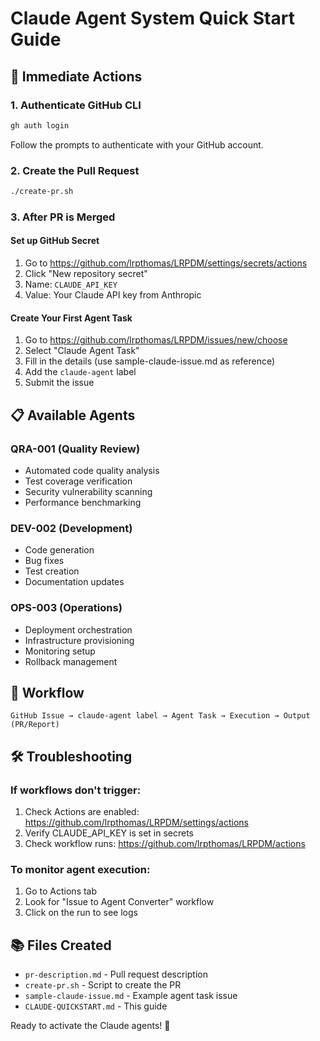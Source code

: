 # Claude Agent System Quick Start Guide

## 🚀 Immediate Actions

### 1. Authenticate GitHub CLI
```bash
gh auth login
```
Follow the prompts to authenticate with your GitHub account.

### 2. Create the Pull Request
```bash
./create-pr.sh
```

### 3. After PR is Merged

#### Set up GitHub Secret
1. Go to https://github.com/lrpthomas/LRPDM/settings/secrets/actions
2. Click "New repository secret"
3. Name: `CLAUDE_API_KEY`
4. Value: Your Claude API key from Anthropic

#### Create Your First Agent Task
1. Go to https://github.com/lrpthomas/LRPDM/issues/new/choose
2. Select "Claude Agent Task"
3. Fill in the details (use sample-claude-issue.md as reference)
4. Add the `claude-agent` label
5. Submit the issue

## 📋 Available Agents

### QRA-001 (Quality Review)
- Automated code quality analysis
- Test coverage verification
- Security vulnerability scanning
- Performance benchmarking

### DEV-002 (Development)
- Code generation
- Bug fixes
- Test creation
- Documentation updates

### OPS-003 (Operations)
- Deployment orchestration
- Infrastructure provisioning
- Monitoring setup
- Rollback management

## 🔄 Workflow

```
GitHub Issue → claude-agent label → Agent Task → Execution → Output (PR/Report)
```

## 🛠️ Troubleshooting

### If workflows don't trigger:
1. Check Actions are enabled: https://github.com/lrpthomas/LRPDM/settings/actions
2. Verify CLAUDE_API_KEY is set in secrets
3. Check workflow runs: https://github.com/lrpthomas/LRPDM/actions

### To monitor agent execution:
1. Go to Actions tab
2. Look for "Issue to Agent Converter" workflow
3. Click on the run to see logs

## 📚 Files Created

- `pr-description.md` - Pull request description
- `create-pr.sh` - Script to create the PR
- `sample-claude-issue.md` - Example agent task issue
- `CLAUDE-QUICKSTART.md` - This guide

Ready to activate the Claude agents! 🤖